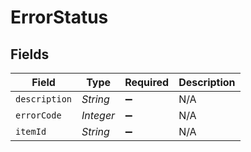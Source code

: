 # ErrorStatus


## Fields

| Field              | Type               | Required           | Description        |
| ------------------ | ------------------ | ------------------ | ------------------ |
| `description`      | *String*           | :heavy_minus_sign: | N/A                |
| `errorCode`        | *Integer*          | :heavy_minus_sign: | N/A                |
| `itemId`           | *String*           | :heavy_minus_sign: | N/A                |
